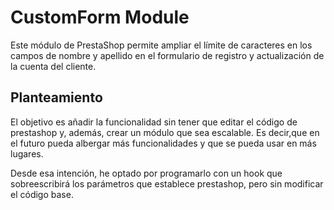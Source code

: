 # CustomForm Module

Este módulo de PrestaShop permite ampliar el límite de caracteres en los campos de nombre y apellido en el formulario de registro y actualización de la cuenta del cliente.

## Planteamiento

El objetivo es añadir la funcionalidad sin tener que editar el código de prestashop y, además, crear un módulo que sea escalable. Es decir,que en el futuro pueda albergar más funcionalidades y que se pueda usar en más lugares. 

Desde esa intención, he optado por programarlo con un hook que sobreescribirá los parámetros que establece prestashop, pero sin modificar el código base. 
